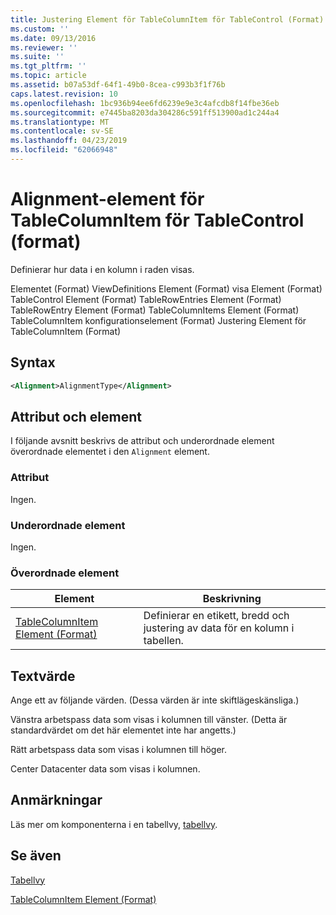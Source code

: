 ```yaml
---
title: Justering Element för TableColumnItem för TableControl (Format) | Microsoft Docs
ms.custom: ''
ms.date: 09/13/2016
ms.reviewer: ''
ms.suite: ''
ms.tgt_pltfrm: ''
ms.topic: article
ms.assetid: b07a53df-64f1-49b0-8cea-c993b3f1f76b
caps.latest.revision: 10
ms.openlocfilehash: 1bc936b94ee6fd6239e9e3c4afcdb8f14fbe36eb
ms.sourcegitcommit: e7445ba8203da304286c591ff513900ad1c244a4
ms.translationtype: MT
ms.contentlocale: sv-SE
ms.lasthandoff: 04/23/2019
ms.locfileid: "62066948"
---
```

# <a name="alignment-element-for-tablecolumnitem-for-tablecontrol-format"></a>Alignment-element för TableColumnItem för TableControl (format)

Definierar hur data i en kolumn i raden visas.

Elementet (Format) ViewDefinitions Element (Format) visa Element (Format) TableControl Element (Format) TableRowEntries Element (Format) TableRowEntry Element (Format) TableColumnItems Element (Format) TableColumnItem konfigurationselement (Format) Justering Element för TableColumnItem (Format)

## <a name="syntax"></a>Syntax

```xml
<Alignment>AlignmentType</Alignment>
```

## <a name="attributes-and-elements"></a>Attribut och element

I följande avsnitt beskrivs de attribut och underordnade element överordnade elementet i den `Alignment` element.

### <a name="attributes"></a>Attribut

Ingen.

### <a name="child-elements"></a>Underordnade element

Ingen.

### <a name="parent-elements"></a>Överordnade element

|Element|Beskrivning|
|-------------|-----------------|
|[TableColumnItem Element (Format)](./tablecolumnitem-element-for-tablecolumnitems-for-tablecontrol-format.md)|Definierar en etikett, bredd och justering av data för en kolumn i tabellen.|

## <a name="text-value"></a>Textvärde

Ange ett av följande värden. (Dessa värden är inte skiftlägeskänsliga.)

Vänstra arbetspass data som visas i kolumnen till vänster. (Detta är standardvärdet om det här elementet inte har angetts.)

Rätt arbetspass data som visas i kolumnen till höger.

Center Datacenter data som visas i kolumnen.

## <a name="remarks"></a>Anmärkningar

Läs mer om komponenterna i en tabellvy, [tabellvy](./creating-a-table-view.md).

## <a name="see-also"></a>Se även

[Tabellvy](./creating-a-table-view.md)

[TableColumnItem Element (Format)](./tablecolumnitem-element-for-tablecolumnitems-for-tablecontrol-format.md)
